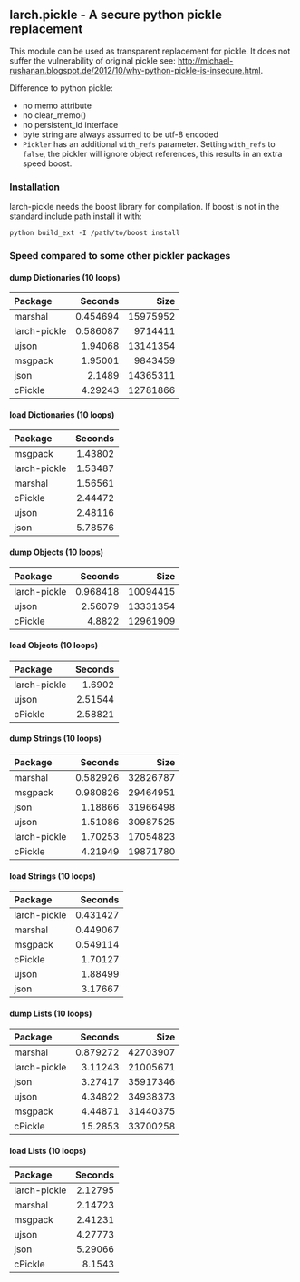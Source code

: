 ## larch.pickle - A secure python pickle replacement

This module can be used as transparent replacement for pickle. It does not suffer the 
vulnerability of original pickle see: http://michael-rushanan.blogspot.de/2012/10/why-python-pickle-is-insecure.html.

Difference to python pickle:
- no memo attribute
- no clear_memo()
- no persistent_id interface
- byte string are always assumed to be utf-8 encoded
- `Pickler` has an additional `with_refs` parameter. Setting `with_refs`
  to `false`, the pickler will ignore object references, this results in
  an extra speed boost.


### Installation
larch-pickle needs the boost library for compilation. If boost
is not in the standard include path install it with:

`python build_ext -I /path/to/boost install`


### Speed compared to some other pickler packages

#### dump Dictionaries (10 loops)
| Package      |   Seconds |     Size |
|:-------------|----------:|---------:|
| marshal      |  0.454694 | 15975952 |
| larch-pickle |  0.586087 |  9714411 |
| ujson        |  1.94068  | 13141354 |
| msgpack      |  1.95001  |  9843459 |
| json         |  2.1489   | 14365311 |
| cPickle      |  4.29243  | 12781866 |
#### load Dictionaries (10 loops)
| Package      |   Seconds |
|:-------------|----------:|
| msgpack      |   1.43802 |
| larch-pickle |   1.53487 |
| marshal      |   1.56561 |
| cPickle      |   2.44472 |
| ujson        |   2.48116 |
| json         |   5.78576 |
#### dump Objects (10 loops)
| Package      |   Seconds |     Size |
|:-------------|----------:|---------:|
| larch-pickle |  0.968418 | 10094415 |
| ujson        |  2.56079  | 13331354 |
| cPickle      |  4.8822   | 12961909 |
#### load Objects (10 loops)
| Package      |   Seconds |
|:-------------|----------:|
| larch-pickle |   1.6902  |
| ujson        |   2.51544 |
| cPickle      |   2.58821 |
#### dump Strings (10 loops)
| Package      |   Seconds |     Size |
|:-------------|----------:|---------:|
| marshal      |  0.582926 | 32826787 |
| msgpack      |  0.980826 | 29464951 |
| json         |  1.18866  | 31966498 |
| ujson        |  1.51086  | 30987525 |
| larch-pickle |  1.70253  | 17054823 |
| cPickle      |  4.21949  | 19871780 |
#### load Strings (10 loops)
| Package      |   Seconds |
|:-------------|----------:|
| larch-pickle |  0.431427 |
| marshal      |  0.449067 |
| msgpack      |  0.549114 |
| cPickle      |  1.70127  |
| ujson        |  1.88499  |
| json         |  3.17667  |
#### dump Lists (10 loops)
| Package      |   Seconds |     Size |
|:-------------|----------:|---------:|
| marshal      |  0.879272 | 42703907 |
| larch-pickle |  3.11243  | 21005671 |
| json         |  3.27417  | 35917346 |
| ujson        |  4.34822  | 34938373 |
| msgpack      |  4.44871  | 31440375 |
| cPickle      | 15.2853   | 33700258 |
#### load Lists (10 loops)
| Package      |   Seconds |
|:-------------|----------:|
| larch-pickle |   2.12795 |
| marshal      |   2.14723 |
| msgpack      |   2.41231 |
| ujson        |   4.27773 |
| json         |   5.29066 |
| cPickle      |   8.1543  |

